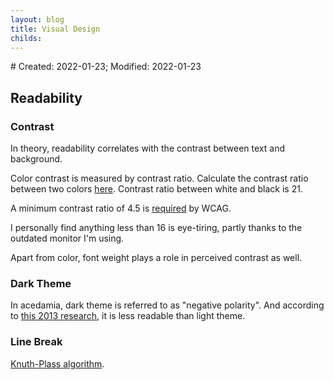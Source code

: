 ```yaml
---
layout: blog
title: Visual Design
childs:
---
```

<span class="hidden-text"># Created: 2022-01-23; Modified: 2022-01-23</span>


## Readability

### Contrast

In theory, readability correlates with the contrast between text and background.

Color contrast is measured by contrast ratio. Calculate the contrast ratio between two colors [here](https://contrast-ratio.com/). Contrast ratio between white and black is 21.

A minimum contrast ratio of 4.5 is [required](https://www.w3.org/TR/UNDERSTANDING-WCAG20/visual-audio-contrast-contrast.html) by WCAG.

I personally find anything less than 16 is eye-tiring, partly thanks to the outdated monitor I'm using.

Apart from color, font weight plays a role in perceived contrast as well.

### Dark Theme

In acedamia, dark theme is referred to as "negative polarity". And according to [this 2013 research](https://www.tandfonline.com/doi/abs/10.1080/00140139.2013.790485), it is less readable than light theme.

### Line Break

[Knuth-Plass algorithm](https://github.com/bramstein/typeset/).
